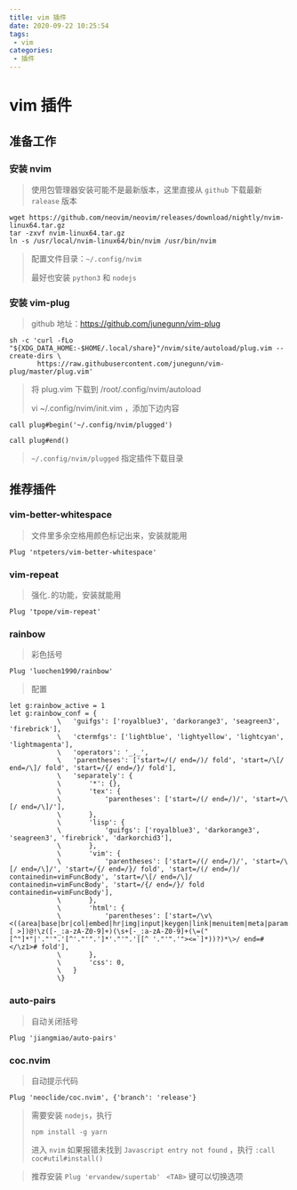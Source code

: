 ```yaml
---
title: vim 插件
date: 2020-09-22 10:25:54
tags: 
 - vim
categories: 
 - 插件
---
```

# vim 插件

## 准备工作

### 安装 nvim

> 使用包管理器安装可能不是最新版本，这里直接从 `github` 下载最新 `ralease` 版本

```shell
wget https://github.com/neovim/neovim/releases/download/nightly/nvim-linux64.tar.gz
tar -zxvf nvim-linux64.tar.gz
ln -s /usr/local/nvim-linux64/bin/nvim /usr/bin/nvim
```

> 配置文件目录：`~/.config/nvim `
>
> 最好也安装 `python3` 和 `nodejs`

### 安装 vim-plug

> github 地址：https://github.com/junegunn/vim-plug

```shell
sh -c 'curl -fLo "${XDG_DATA_HOME:-$HOME/.local/share}"/nvim/site/autoload/plug.vim --create-dirs \
       https://raw.githubusercontent.com/junegunn/vim-plug/master/plug.vim'
```

> 将 plug.vim 下载到 /root/.config/nvim/autoload 
>
> vi ~/.config/nvim/init.vim ，添加下边内容

```shell
call plug#begin('~/.config/nvim/plugged')

call plug#end()
```

> `~/.config/nvim/plugged` 指定插件下载目录

## 推荐插件

### vim-better-whitespace

> 文件里多余空格用颜色标记出来，安装就能用

```shell
Plug 'ntpeters/vim-better-whitespace'
```

### vim-repeat

> 强化` . `的功能，安装就能用

```shell
Plug 'tpope/vim-repeat'
```

### rainbow

> 彩色括号

```shell
Plug 'luochen1990/rainbow'
```

> 配置

```shell
let g:rainbow_active = 1
let g:rainbow_conf = {
            \   'guifgs': ['royalblue3', 'darkorange3', 'seagreen3', 'firebrick'],
            \   'ctermfgs': ['lightblue', 'lightyellow', 'lightcyan', 'lightmagenta'],
            \   'operators': '_,_',
            \   'parentheses': ['start=/(/ end=/)/ fold', 'start=/\[/ end=/\]/ fold', 'start=/{/ end=/}/ fold'],
            \   'separately': {
            \       '*': {},
            \       'tex': {
            \           'parentheses': ['start=/(/ end=/)/', 'start=/\[/ end=/\]/'],
            \       },
            \       'lisp': {
            \           'guifgs': ['royalblue3', 'darkorange3', 'seagreen3', 'firebrick', 'darkorchid3'],
            \       },
            \       'vim': {
            \           'parentheses': ['start=/(/ end=/)/', 'start=/\[/ end=/\]/', 'start=/{/ end=/}/ fold', 'start=/(/ end=/)/ containedin=vimFuncBody', 'start=/\[/ end=/\]/ containedin=vimFuncBody', 'start=/{/ end=/}/ fold containedin=vimFuncBody'],
            \       },
            \       'html': {
            \           'parentheses': ['start=/\v\<((area|base|br|col|embed|hr|img|input|keygen|link|menuitem|meta|param|source|track|wbr)[ >])@!\z([-_:a-zA-Z0-9]+)(\s+[-_:a-zA-Z0-9]+(\=("[^"]*"|'."'".'[^'."'".']*'."'".'|[^ '."'".'"><=`]*))?)*\>/ end=#</\z1># fold'],
            \       },
            \       'css': 0,
            \   }
            \}

```

### auto-pairs

> 自动关闭括号

```shell
Plug 'jiangmiao/auto-pairs'
```

### 	coc.nvim

> 自动提示代码

```shell
Plug 'neoclide/coc.nvim', {'branch': 'release'}
```

> 需要安装 `nodejs`，执行
>
> `npm install -g yarn`
>
> 进入 `nvim` 如果报错未找到 `Javascript entry not found` ，执行 `:call coc#util#install()`

> 推荐安装 `Plug 'ervandew/supertab' `  `<TAB>` 键可以切换选项

